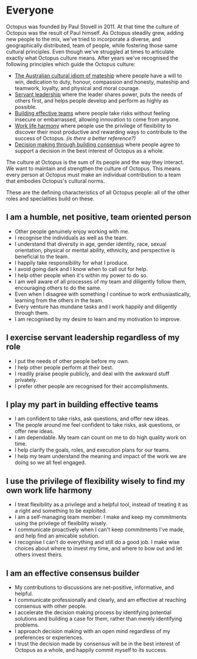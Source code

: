 # Everyone

Octopus was founded by Paul Stovell in 2011. At that time the culture of Octopus was the result of Paul himself. As Octopus steadily grew, adding new people to the mix, we've tried to incorporate a diverse, and geographically distributed, team of people, while fostering those same cultural principles.  Even though we've struggled at times to articulate exactly what Octopus culture means. After years we've recognised the following principles which guide the Octopus culture:

- [The Australian cultural idiom of mateship](https://en.wikipedia.org/wiki/Mateship) where people have a will to win, dedication to duty, honour, compassion and honesty, mateship and teamwork, loyalty, and physical and moral courage.
- [Servant leadership](https://en.wikipedia.org/wiki/Servant_leadership) where the leader shares power, puts the needs of others first, and helps people develop and perform as highly as possible.
- [Building effective teams](https://rework.withgoogle.com/blog/five-keys-to-a-successful-google-team/) where people take risks without feeling insecure or embarrassed, allowing innovation to come from anyone.
- [Work life harmony](https://medium.com/@katemccready/work-life-balance-vs-work-life-harmony-ea23ba05e279) where people use the privilege of flexibility to discover their most productive and rewarding ways to contribute to the success of Octopus. _(is there a better reference?)_
- [Decision making through building consensus](https://en.wikipedia.org/wiki/Consensus_decision-making) where people agree to support a decision in the best interest of Octopus as a whole.

The culture at Octopus is the sum of its people and the way they interact. We want to maintain and strengthen the culture of Octopus.  This means every person at Octopus must make an individual contribution to a team that embodies Octopus's cultural norms.

These are the defining characteristics of all Octopus people: all of the other roles and specialities build on these.

## I am a humble, net positive, team oriented person

- Other people genuinely enjoy working with me.
- I recognise the individuals as well as the team.
- I understand that diversity in age, gender identity, race, sexual orientation, physical or mental ability, ethnicity, and perspective is beneficial to the team.
- I happily take responsibility for what I produce.
- I avoid going dark and I know when to call out for help.
- I help other people when it's within my power to do so.
- I am well aware of all processes of my team and diligently follow them, encouraging others to do the same.
- Even when I disagree with something I continue to work enthusiastically, learning from the others in the team.
- Every venture has mundane tasks and I work happily and diligently through them.
- I am recognised by my desire to learn and my motivation to improve.

## I exercise servant leadership regardless of my role

- I put the needs of other people before my own.
- I help other people perform at their best.
- I readily praise people publicly, and deal with the awkward stuff privately.
- I prefer other people are recognised for their accomplishments.

## I play my part in building effective teams

- I am confident to take risks, ask questions, and offer new ideas.
- The people around me feel confident to take risks, ask questions, or offer new ideas.
- I am dependable. My team can count on me to do high quality work on time.
- I help clarify the goals, roles, and execution plans for our teams.
- I help my team understand the meaning and impact of the work we are doing so we all feel engaged.

## I use the privilege of flexibility wisely to find my own work life harmony

- I treat flexibility as a privilege and a helpful tool, instead of treating it as a right and something to be exploited.
- I am a self-managing team member. I make and keep my commitments using the privilege of flexibility wisely.
- I communicate proactively when I can't keep commitments I've made, and help find an amicable solution.
- I recognise I can't do everything and still do a good job. I make wise choices about where to invest my time, and where to bow out and let others invest theirs.

## I am an effective consensus builder

- My contributions to discussions are net-positive, informative, and helpful.
- I communicate professionally and clearly, and am effective at reaching consensus with other people.
- I accelerate the decision making process by identifying potential solutions and building a case for them, rather than merely identifying problems.
- I approach decision making with an open mind regardless of my preferences or experiences.
- I trust the decision made by consensus will be in the best interest of Octopus as a whole, and happily commit myself to its success.
